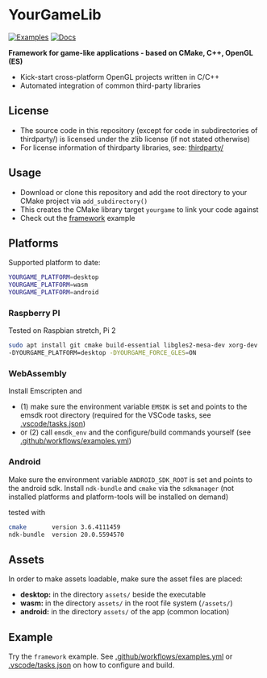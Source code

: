 # YourGameLib

[![Examples](https://github.com/duddel/yourgamelib/workflows/examples/badge.svg)](https://github.com/duddel/yourgamelib/actions?query=workflow%3Aexamples)
[![Docs](https://github.com/duddel/yourgamelib/workflows/docs/badge.svg)](https://github.com/duddel/yourgamelib/actions?query=workflow%3Adocs)

**Framework for game-like applications - based on CMake, C++, OpenGL (ES)**

-   Kick-start cross-platform OpenGL projects written in C/C++
-   Automated integration of common third-party libraries

## License

-   The source code in this repository (except for code in subdirectories of thirdparty/) is licensed under the zlib license (if not stated otherwise)
-   For license information of thirdparty libraries, see: [thirdparty/](thirdparty/)

## Usage

-   Download or clone this repository and add the root directory to your CMake project via `add_subdirectory()`
-   This creates the CMake library target `yourgame` to link your code against
-   Check out the [framework](examples/framework) example

## Platforms

Supported platform to date:

```bash
YOURGAME_PLATFORM=desktop
YOURGAME_PLATFORM=wasm
YOURGAME_PLATFORM=android
```

### Raspberry PI

Tested on Raspbian stretch, Pi 2

```bash
sudo apt install git cmake build-essential libgles2-mesa-dev xorg-dev
-DYOURGAME_PLATFORM=desktop -DYOURGAME_FORCE_GLES=ON
```

### WebAssembly

Install Emscripten and

-   (1) make sure the environment variable `EMSDK` is set and points to the emsdk root directory (required for the VSCode tasks, see [.vscode/tasks.json](.vscode/tasks.json))
-   or (2) call `emsdk_env` and the configure/build commands yourself (see [.github/workflows/examples.yml](.github/workflows/examples.yml))

### Android

Make sure the environment variable `ANDROID_SDK_ROOT` is set and points to the android sdk. Install `ndk-bundle` and `cmake` via the `sdkmanager` (not installed platforms and platform-tools will be installed on demand)

tested with

```bash
cmake       version 3.6.4111459
ndk-bundle  version 20.0.5594570
```

## Assets

In order to make assets loadable, make sure the asset files are placed:

-   **desktop:** in the directory `assets/` beside the executable
-   **wasm:** in the directory `assets/` in the root file system (`/assets/`)
-   **android:** in the directory `assets/` of the app (common location)

## Example

Try the `framework` example. See [.github/workflows/examples.yml](.github/workflows/examples.yml) or [.vscode/tasks.json](.vscode/tasks.json) on how to configure and build.
